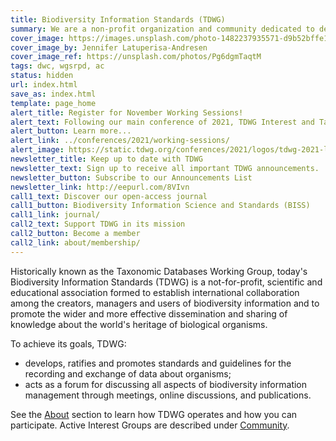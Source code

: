 ```yaml
---
title: Biodiversity Information Standards (TDWG)
summary: We are a non-profit organization and community dedicated to developing **biodiversity information standards**
cover_image: https://images.unsplash.com/photo-1482237935571-d9b52bffe142
cover_image_by: Jennifer Latuperisa-Andresen
cover_image_ref: https://unsplash.com/photos/Pg6dgmTaqtM
tags: dwc, wgsrpd, ac
status: hidden
url: index.html
save_as: index.html
template: page_home
alert_title: Register for November Working Sessions!
alert_text: Following our main conference of 2021, TDWG Interest and Task Groups will hold working sessions every Wednesday and Thursday of November. Please register (free!) to participate.
alert_button: Learn more...
alert_link: ../conferences/2021/working-sessions/
alert_image: https://static.tdwg.org/conferences/2021/logos/tdwg-2021-logo-plant-wide-cropped2.png
newsletter_title: Keep up to date with TDWG
newsletter_text: Sign up to receive all important TDWG announcements.
newsletter_button: Subscribe to our Announcements List
newsletter_link: http://eepurl.com/8VIvn
call1_text: Discover our open-access journal
call1_button: Biodiversity Information Science and Standards (BISS)
call1_link: journal/
call2_text: Support TDWG in its mission
call2_button: Become a member
call2_link: about/membership/
---
```


Historically known as the Taxonomic Databases Working Group, today's Biodiversity Information Standards (TDWG) is a not-for-profit, scientific and educational association formed to establish international collaboration among the creators, managers and users of biodiversity information and to promote the wider and more effective dissemination and sharing of knowledge about the world's heritage of biological organisms.

To achieve its goals, TDWG:

- develops, ratifies and promotes standards and guidelines for the recording and exchange of data about organisms;
- acts as a forum for discussing all aspects of biodiversity information management through meetings, online discussions, and publications.

See the [About]({filename}../about/index.md) section to learn how TDWG operates and how you can participate. Active Interest Groups are described under [Community]({filename}../community/index.md).
